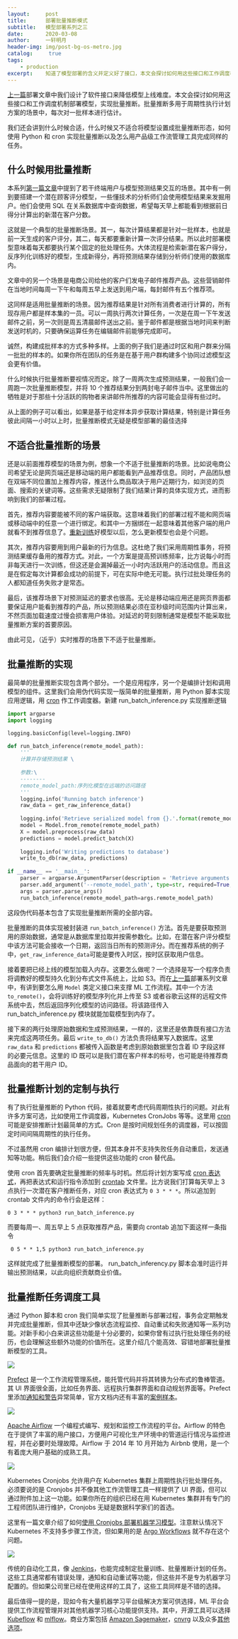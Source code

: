 ```yaml
---
layout:		post
title:  	部署批量推断模式
subtitle:   模型部署系列之三
date:       2020-03-08
author:     一轩明月
header-img: img/post-bg-os-metro.jpg
catalog: 	 true
tags:
    - production
excerpt:    知道了模型部署的含义并定义好了接口，本文会探讨如何用这些接口和工作调度机制部署模型，实现批量推断，分析了批量推断的适用场景同时给出了一些适于批量推断的工具
---
```


[上一篇](https://libertydream.github.io/2020/03/01/模型部署的软件接口/)部署文章中我们设计了软件接口来降低模型上线难度。本文会探讨如何用这些接口和工作调度机制部署模型，实现批量推断。批量推断多用于周期性执行计划方案的场景中，每次对一批样本进行估计。

我们还会讲到什么时候合适，什么时候又不适合将模型设置成批量推断形态，如何使用 Python 和 cron 实现批量推断以及怎么用产品级工作流管理工具完成同样的任务。

## 什么时候用批量推断

本系列[第一篇文章](https://libertydream.github.io/2020/02/23/模型部署到底是在说什么/)中提到了若干终端用户与模型预测结果交互的场景。其中有一例到要搭建一个潜在顾客评分模型，一些懂技术的分析师们会使用模型结果来发掘用户。他们会使用 SQL 在关系数据库中查询数据，希望每天早上都能看到根据前日得分计算出的新潜在客户分数。

这就是一个典型的批量推断场景。其一，每次计算结果都是针对一批样本，也就是前一天生成的客户评分，其二，每天都要重新计算一次评分结果。所以此时部署模型意味着每天都要执行某个固定的批处理任务。大体流程是检索新潜在客户得分，反序列化训练好的模型，生成新得分，再将预测结果存储到分析师们使用的数据库内。

文章中的另一个场景是电商公司给他的客户们发电子邮件推荐产品。这些营销邮件在当地时间每周一下午和每周五早上发送到用户端，每封邮件有五个推荐项。

这同样是适用批量推断的场景。因为推荐结果是针对所有消费者进行计算的，所有现存用户都是样本集的一员。可以一周执行两次计算任务，一次是在周一下午发送邮件之前，另一次则是周五清晨邮件送出之前。鉴于邮件都是根据当地时间来判断发送时机的，只要确保运算任务在编辑邮件前能够完成即可。

诚然，构建成批样本的方式多种多样。上面的例子我们是通过时区和用户群来分隔一批批的样本的。如果你所在团队的任务是在基于用户群构建多个协同过滤模型这会更有价值。

什么时候执行批量推断要视情况而定。除了一周两次生成预测结果，一般我们会一周跑一次批量推断模型，并将 10 个推荐结果分到两封电子邮件当中。这里做出的牺牲是对于那些十分活跃的购物者来讲邮件所推荐的内容可能会显得有些过时。

从上面的例子可以看出，如果是基于给定样本异步获取计算结果，特别是计算任务彼此间隔一小时以上时，批量推断模式无疑是模型部署的最佳选择

## 不适合批量推断的场景

还是以前面推荐模型的场景为例，想象一个不适于批量推断的场景。比如说电商公司希望无论是网页端还是移动端的用户都能看到产品推荐信息。同时，产品团队想在双端不同位置加上推荐内容，推送什么商品取决于用户近期行为，如浏览的页面、搜索的关键词等。这些需求无疑限制了我们结果计算的具体实现方式，进而影响到我们的部署过程。

首先，推荐内容要能被不同的客户端获取。这意味着我们的部署过程不能和网页端或移动端中的任意一个进行绑定。和其中一方捆绑在一起意味着其他客户端的用户就看不到推荐信息了。[重新训练](https://mlinproduction.com/model-retraining/)好模型以后，怎么更新模型也会是个问题。

其次，推荐内容要用到用户最新的行为信息。这杜绝了我们采用周期性事务，将预测结果缓存备用的推荐方式。对此，一个方案是提高预训练频率，比方说每小时而非每天进行一次训练，但这还是会漏掉最近一小时内活跃用户的活动信息。而且这是在假定每次计算都会成功的前提下，可在实际中绝无可能。执行过批处理任务的人都知道任务失败才是常态。

最后，该推荐场景下对预测延迟的要求也很高。无论是移动端应用还是网页界面都要保证用户能看到推荐的产品，所以预测结果必须在亚秒级时间范围内计算出来，不然页面加载速度过慢会损害用户体验。对延迟的苛刻限制通常是模型不能采取批量推断方案的首要原因。

由此可见，（近乎）实时推荐的场景下不适于批量推断。

## 批量推断的实现

最简单的批量推断实现包含两个部分。一个是应用程序，另一个是编排计划和调用模型的组件。这里我们会用伪代码实现一版简单的批量推断，用 Python 脚本实现应用逻辑，用 [cron](https://en.wikipedia.org/wiki/Cron) 作工作调度器。新建 run_batch_inference.py 实现推断逻辑

```python
import argparse
import logging

logging.basicConfig(level=logging.INFO)

def run_batch_inference(remote_model_path):
    '''
    计算并存储预测结果 \
    
    参数:\
    --------
    remote_model_path:序列化模型在远端的访问路径
    '''
    logging.info('Running batch inference')
    raw_data = get_raw_inference_data()
    
    logging.info('Retrieve serialized model from {}.'.format(remote_model_path))
    model = Model.from_remote(remote_model_path)
    X = model.preprocess(raw_data)
    predictions = model.predict_batch(X)
    
    logging.info('Writing predictions to database')
    write_to_db(raw_data, predictions)
    
if __name__ == '__main__':
    parser = argparse.ArgumentParser(description = 'Retrieve arguments for batch inference')
    parser.add_argument('--remote_model_path', type=str, required=True, help='Remote path to serialized model.')
    args = parser.parse_args()
    run_batch_inference(remote_model_path=args.remote_model_path)
```

这段伪代码基本包含了实现批量推断所需的全部内容。

批量推断的具体实现被封装进 `run_batch_inference()` 方法。首先是要获取预测用的原始数据，通常是从数据库里拉取并按需参数化。比如，在潜在客户评分模型中该方法可能会接收一个日期，返回当日所有的预测评分。而在推荐系统的例子中，`get_raw_inference_data`可能是要传入时区，按时区获取用户信息。

接着要把已经上线的模型加载入内存。这要怎么做呢？一个选择是写一个程序负责将调教好的模型持久化到分布式文件系统上，比如 S3。而在[上一篇](https://libertydream.github.io/2020/03/01/模型部署的软件接口/)部署系列文章中，有讲到要怎么用 `Model` 类定义接口来支撑 ML 工作流程。其中一个方法 `to_remote()`，会将训练好的模型序列化并上传至 S3 或者谷歌云这样的远程文件系统中去，然后返回序列化模型的访问路径。将该路径传入 run_batch_inference.py 模块就能加载模型到内存了。

接下来的两行处理原始数据和生成预测结果，一样的，这里还是依靠既有接口方法来完成这两项任务。最后 `write_to_db()` 方法负责将结果写入数据库。这里`raw_data` 和 `predictions` 都被传入函数是考虑到原始数据里包含着 ID 字段这样的必要元信息。这里的 ID 既可以是我们潜在客户样本的标号，也可能是待推荐商品面向的若干用户 ID。

## 批量推断计划的定制与执行

有了执行批量推断的 Python 代码，接着就要考虑代码周期性执行的问题。对此有许多方案可选，比如使用工作调度器，Kubernetes CronJobs 等等。这里用 [cron](https://en.wikipedia.org/wiki/Cron) 可能是安排推断计划最简单的方式。Cron 是按时间规划任务的调度器，可以按固定时间间隔周期性的执行任务。

不过虽然用 cron 编排计划很方便，但其本身并不支持失败任务自动重启，发送通知等功能。稍后我们会介绍一些提供这些功能的 cron 替代品。

使用 cron 首先要确定批量推断的频率与时机。然后将计划方案写成 [cron 表达式](https://crontab.guru/)，再把表达式和运行指令添加到  [crontab](https://mlinproduction.com/batch-inference-for-machine-learning-deployment-deployment-series-03/Overview) 文件里。比方说我们打算每天早上 3 点执行一次潜在客户推断任务，对应 cron 表达式为 `0 3 * * *`。所以追加到 crontab 文件内的命令行会是这样：

```
0 3 * * * python3 run_batch_inference.py
```

而要每周一、周五早上 5 点获取推荐产品，需要向 crontab 追加下面这样一条指令

```
 0 5 * * 1,5 python3 run_batch_inference.py
```

这样就完成了批量推断模型的部署。 run_batch_inferency.py 脚本会准时运行并输出预测结果，以此向组织贡献商业价值。

## 批量推断任务调度工具

通过 Python 脚本和 cron 我们简单实现了批量推断与部署过程，事务会定期触发并完成批量推断，但其中还缺少像状态流程监控、自动重试和失败通知等一系列功能。对新手和小白来讲这些功能是十分必要的，如果你曾有过执行批处理任务的经历，也会理解这些额外功能的价值所在。这里介绍几个能高效、容错地部署批量推断模型的工具。

![](https://raw.githubusercontent.com/LibertyDream/diy_img_host/master/img/2020-03-06_prefect_logo.png)

[Prefect](https://docs.prefect.io/core/) 是一个工作流程管理系统，能托管代码并将其转换为分布式的鲁棒管道。其 UI 界面很全面，比如任务界面、远程执行集群界面和自动规划界面等。Prefect 里添加[通知和警告](https://docs.prefect.io/core/tutorials/slack-notifications.html#installation-instructions)异常简单，官方文档内还有丰富的[案例样本](https://docs.prefect.io/core/examples/)。

![](https://raw.githubusercontent.com/LibertyDream/diy_img_host/master/img/2020-03-06_Airflow_logo.png)

[Apache Airflow](https://airflow.apache.org/docs/stable/) 一个编程式编写、规划和监控工作流程的平台。Airflow 的特色在于提供了丰富的用户接口，方便用户可视化生产环境中的管道运行情况与监控进程，并在必要时处理故障。Airflow 于 2014 年 10 月开始为 Airbnb 使用，是一个有着庞大用户基础的成熟工具。

![](https://raw.githubusercontent.com/LibertyDream/diy_img_host/master/img/2020-03-06_kubernetes_logo.png)

Kubernetes Cronjobs 允许用户在 Kubernetes 集群上周期性执行批处理任务。必须要说的是 Cronjobs 并不像其他工作流管理工具一样提供了 UI 界面，但可以通过附件加上这一功能。如果你所在的组织已经在用 Kubernetes 集群并有专门的工程师团队进行维护，Cronjobs 无疑是数据科学家们的首选。

这里有一篇文章介绍了如何[使用 Cronjobs 部署机器学习模型](http://mlinproduction.com/k8s-cronjobs/)。注意默认情况下 Kubernetes 不支持多步骤工作流，但如果用的是 [Argo Workflows](https://argoproj.github.io/docs/argo/examples/README.html) 就不存在这个问题。

![](https://raw.githubusercontent.com/LibertyDream/diy_img_host/master/img/2020-03-06_jenkins_logo.png)

传统的自动化工具，像 [Jenkins](https://jenkins.io/)，也能完成制定批量训练、批量推断计划的任务。这些工具通常都有错误处理，通知和自动重试等功能，但这些并不是专为机器学习配置的。但如果公司里已经在使用这样的工具了，这些工具同样是不错的选择。

最后值得一提的是，现如今有大量机器学习平台级解决方案可供选择，ML 平台会提供工作流程管理并对其他机器学习核心功能提供支持。其中，开源工具可以选择 [Kubeflow](https://www.kubeflow.org/) 和 [mlflow](https://mlflow.org/)。商业方案包括 [Amazon Sagemaker](https://aws.amazon.com/sagemaker/)，[cnvrg](https://cnvrg.io/) 以及众多[其他选项](https://github.com/alirezadir/Production-Level-Deep-Learning#46-all-in-one-solutions)。